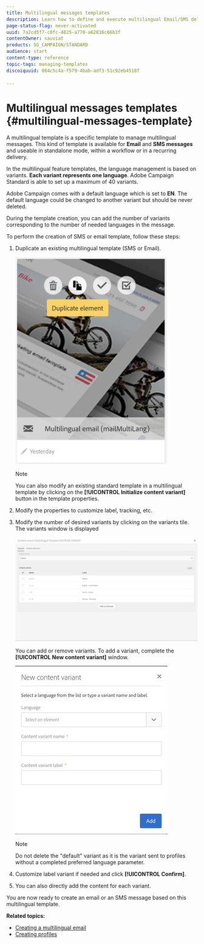 ```yaml
---
title: Multilingual messages templates
description: Learn how to define and execute multilingual Email/SMS deliveries through a single delivery based on your automatically segmented customers' preferred language. Report on the performance of every delivery down to the language and individual levels.
page-status-flag: never-activated
uuid: 7a2cd5f7-c0fc-4825-a770-a62816c66b3f
contentOwner: sauviat
products: SG_CAMPAIGN/STANDARD
audience: start
content-type: reference
topic-tags: managing-templates
discoiquuid: 064c5c4a-f579-4bab-adf3-51c92eb4518f

---
```


# Multilingual messages templates {#multilingual-messages-template}

A multilingual template is a specific template to manage multilingual messages. This kind of template is available for **Email** and **SMS messages**  and useable in standalone mode, within a workflow or in a recurring delivery.

In the multilingual feature templates, the language management is based on variants. **Each variant represents one language**. Adobe Campaign Standard is able to set up a maximum of 40 variants.

Adobe Campaign comes with a default language which is set to **EN**. The default language could be changed to another variant but should be never deleted.

During the template creation, you can add the number of variants corresponding to the number of needed languages in the message.

To perform the creation of SMS or email template, follow these steps:

1. Duplicate an existing multilingual template (SMS or Email).

   ![](assets/multi_template_duplicate.png)

   >[!NOTE]
   >
   >You can also modify an existing standard template in a multilingual template by clicking on the **[!UICONTROL Initialize content variant]** button in the template properties.

1. Modify the properties to customize label, tracking, etc.

1. Modify the number of desired variants by clicking on the variants tile. The variants window is displayed

   ![](assets/multi_template_variants.png)

   You can add or remove variants. To add a variant, complete the **[!UICONTROL New content variant]** window.

   ![](assets/multi_template_newvariant.png)

   >[!NOTE]
   >
   >Do not delete the "default" variant as it is the variant sent to profiles without a completed preferred language parameter.

1. Customize label variant if needed and click **[!UICONTROL Confirm]**.

1. You can also directly add the content for each variant.

You are now ready to create an email or an SMS message based on this multilingual template.

**Related topics:**

* [Creating a multilingual email](../../channels/using/creating-a-multilingual-email.md)
* [Creating profiles](../../audiences/using/creating-profiles.md)
